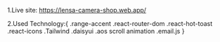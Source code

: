 1.Live site: https://lensa-camera-shop.web.app/

2.Used Technology:{
.range-accent
.react-router-dom
.react-hot-toast
.react-icons
.Tailwind
.daisyui
.aos scroll animation
.email.js
}
